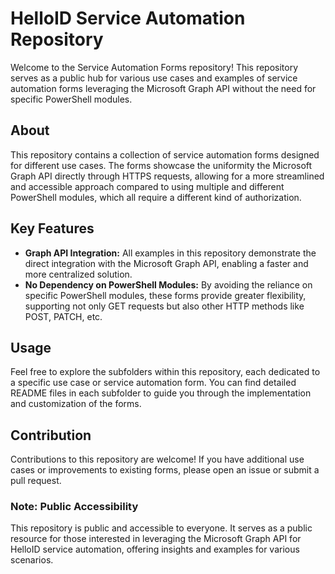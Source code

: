 # HelloID Service Automation Repository

Welcome to the Service Automation Forms repository! This repository serves as a public hub for various use cases and examples of service automation forms leveraging the Microsoft Graph API without the need for specific PowerShell modules.

## About
This repository contains a collection of service automation forms designed for different use cases. The forms showcase the uniformity the Microsoft Graph API directly through HTTPS requests, allowing for a more streamlined and accessible approach compared to using multiple and different PowerShell modules, which all require a different kind of authorization.

## Key Features
- **Graph API Integration:** All examples in this repository demonstrate the direct integration with the Microsoft Graph API, enabling a faster and more centralized solution.
- **No Dependency on PowerShell Modules:** By avoiding the reliance on specific PowerShell modules, these forms provide greater flexibility, supporting not only GET requests but also other HTTP methods like POST, PATCH, etc.

## Usage
Feel free to explore the subfolders within this repository, each dedicated to a specific use case or service automation form. You can find detailed README files in each subfolder to guide you through the implementation and customization of the forms.

## Contribution
Contributions to this repository are welcome! If you have additional use cases or improvements to existing forms, please open an issue or submit a pull request.

### Note: Public Accessibility
This repository is public and accessible to everyone. It serves as a public resource for those interested in leveraging the Microsoft Graph API for HelloID service automation, offering insights and examples for various scenarios.
